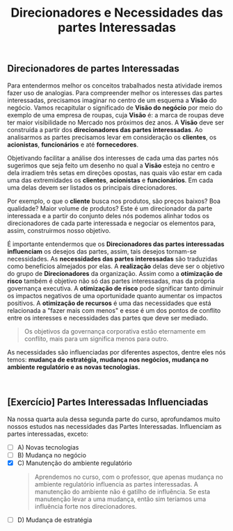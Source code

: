 <div align="center">

  # Direcionadores e Necessidades das partes Interessadas

</div>

<br>

## Direcionadores de partes Interessadas

Para entendermos melhor os conceitos trabalhados nesta atividade iremos fazer uso de analogias. Para compreender melhor os interesses das partes interessadas, precisamos imaginar no centro de um esquema a **Visão** do negócio. Vamos recapitular o significado de **Visão do negócio** por meio do exemplo de uma empresa de roupas, cuja **Visão** é: a marca de roupas deve ter maior visibilidade no Mercado nos próximos dez anos. A **Visão** deve ser construída a partir dos **direcionadores das partes interessadas**. Ao analisarmos as partes precisamos levar em consideração os **clientes**, os **acionistas**, **funcionários** e até **fornecedores**.

Objetivando facilitar a análise dos interesses de cada uma das partes nós sugerimos que seja feito um desenho no qual a **Visão** esteja no centro e dela irradiem três setas em direções opostas, nas quais vão estar em cada uma das extremidades os **clientes**, **acionistas** e **funcionários**. Em cada uma delas devem ser listados os principais direcionadores.

Por exemplo, o que o **cliente** busca nos produtos, são preços baixos? Boa qualidade? Maior volume de produtos? Este é um direcionador da parte interessada e a partir do conjunto deles nós podemos alinhar todos os direcionadores de cada parte interessada e negociar os elementos para, assim, construirmos nosso objetivo.

É importante entendermos que os **Direcionadores das partes interessadas influenciam** os desejos das partes, assim, tais desejos tornam-se necessidades. As **necessidades das partes interessadas**  são traduzidas como benefícios almejados por elas. A **realização** delas deve ser o objetivo do grupo de **Direcionadores** da organização. Assim como a **otimização de risco** também  é objetivo não só das partes interessadas, mas da própria governança executiva. A **otimização de risco** pode significar tanto diminuir os impactos negativos de uma oportunidade quanto aumentar os impactos positivos. A **otimização de recursos** é uma das necessidades que está relacionada a "fazer mais com menos" e esse é um dos pontos de conflito entre os interesses e necessidades das partes que deve ser mediado. 

> Os objetivos da governança corporativa estão eternamente em conflito, mais para um significa menos para outro.

As necessidades são influenciadas por diferentes aspectos, dentre eles nós temos: **mudança de estratégia, mudança nos negócios, mudança no ambiente regulatório e as novas tecnologias.**

<br>

## [Exercício] Partes Interessadas Influenciadas

Na nossa quarta aula dessa segunda parte do curso, aprofundamos muito nossos estudos nas necessidades das Partes Interessadas. Influenciam as partes interessadas, exceto:

- [ ] A) Novas tecnologias
- [ ] B) Mudança no negócio
- [x] C) Manutenção do ambiente regulatório
  > Aprendemos no curso, com o professor, que apenas mudança no ambiente regulatório influencia as partes interessadas. A manutenção do ambiente não é gatilho de influência. Se esta manutenção levar a uma mudança, então sim teríamos uma influência forte nos direcionadores.
- [ ] D) Mudança de estratégia